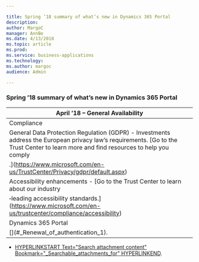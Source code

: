 ```yaml
---

title: Spring ’18 summary of what’s new in Dynamics 365 Portal
description: 
author: MargoC
manager: AnnBe
ms.date: 4/13/2018
ms.topic: article
ms.prod: 
ms.service: business-applications
ms.technology: 
ms.author: margoc
audience: Admin

---
```

### Spring ’18 summary of what’s new in Dynamics 365 Portal



| April ’18 – General Availability                                                                                                                                                                                                                                                                             |
|--------------------------------------------------------------------------------------------------------------------------------------------------------------------------------------------------------------------------------------------------------------------------------------------------------------|
| Compliance                                                                                                                                                                                                                                                                                                   |
| General Data Protection Regulation (GDPR) - Investments address the European privacy law’s requirements. [Go to the Trust Center to learn more and find resources to help you comply
<!-- Couldn't resolve link - anchor -  -->.](https://www.microsoft.com/en-us/TrustCenter/Privacy/gdpr/default.aspx) |
| Accessibility enhancements - [Go to the Trust Center to learn about our industry
<!-- Couldn't resolve link - anchor -  -->‑leading accessibility standards.](https://www.microsoft.com/en-us/trustcenter/compliance/accessibility)                                                                      |
| Dynamics 365 Portal                                                                                                                                                                                                                                                                                          |
| [[](../renewal-of-authentication-key.md "Renew portal authentication key")](#_Renewal_of_authentication_1).                                                                                                                                                                 |

-   [HYPERLINKSTART Text="Search attachment content"
    Bookmark="_Searchable_attachments_for"
    HYPERLINKEND](#_Searchable_attachments_for).



